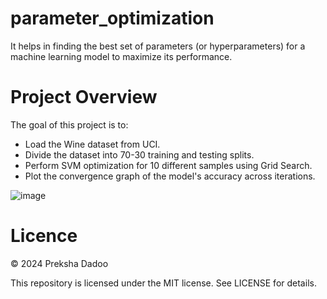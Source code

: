 # parameter_optimization

 It helps in finding the best set of parameters (or hyperparameters) for a machine learning model to maximize its performance. 

# Project Overview

The goal of this project is to:
- Load the Wine dataset from UCI.
- Divide the dataset into 70-30 training and testing splits.
- Perform SVM optimization for 10 different samples using Grid Search.
- Plot the convergence graph of the model's accuracy across iterations.

![image](https://github.com/user-attachments/assets/1994959e-faa1-4732-ae97-bb5aba98d87a)

# Licence

©️ 2024 Preksha Dadoo

This repository is licensed under the MIT license. See LICENSE for details.
